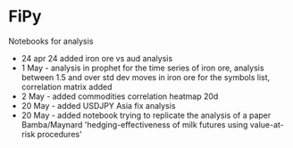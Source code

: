 # FiPy
Notebooks for analysis

- 24 apr 24 added iron ore vs aud analysis
- 1 May - analysis in prophet for the time series of iron ore, analysis between 1.5 and over std dev moves in iron ore for the symbols list, correlation matrix added
- 2 May - added commodities correlation heatmap 20d
- 20 May - added USDJPY Asia fix analysis
- 20 May - added notebook trying to replicate the analysis of a paper Bamba/Maynard 'hedging-effectiveness of milk futures using value-at-risk procedures'
